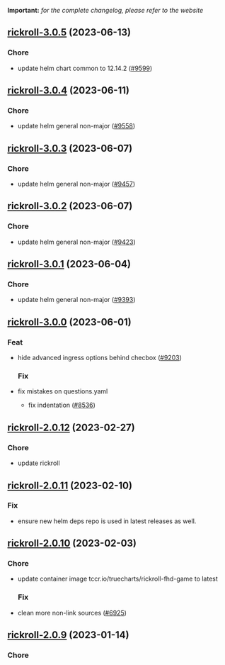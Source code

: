 **Important:**
*for the complete changelog, please refer to the website*




## [rickroll-3.0.5](https://github.com/truecharts/charts/compare/rickroll-3.0.4...rickroll-3.0.5) (2023-06-13)

### Chore

- update helm chart common to 12.14.2 ([#9599](https://github.com/truecharts/charts/issues/9599))
  
  


## [rickroll-3.0.4](https://github.com/truecharts/charts/compare/rickroll-3.0.3...rickroll-3.0.4) (2023-06-11)

### Chore

- update helm general non-major ([#9558](https://github.com/truecharts/charts/issues/9558))
  
  


## [rickroll-3.0.3](https://github.com/truecharts/charts/compare/rickroll-3.0.2...rickroll-3.0.3) (2023-06-07)

### Chore

- update helm general non-major ([#9457](https://github.com/truecharts/charts/issues/9457))
  
  


## [rickroll-3.0.2](https://github.com/truecharts/charts/compare/rickroll-3.0.1...rickroll-3.0.2) (2023-06-07)

### Chore

- update helm general non-major ([#9423](https://github.com/truecharts/charts/issues/9423))
  
  


## [rickroll-3.0.1](https://github.com/truecharts/charts/compare/rickroll-3.0.0...rickroll-3.0.1) (2023-06-04)

### Chore

- update helm general non-major ([#9393](https://github.com/truecharts/charts/issues/9393))
  
  


## [rickroll-3.0.0](https://github.com/truecharts/charts/compare/rickroll-2.0.12...rickroll-3.0.0) (2023-06-01)

### Feat

- hide advanced ingress options behind checbox ([#9203](https://github.com/truecharts/charts/issues/9203))
  
  ### Fix

- fix mistakes on questions.yaml
  - fix indentation ([#8536](https://github.com/truecharts/charts/issues/8536))
  
  


## [rickroll-2.0.12](https://github.com/truecharts/charts/compare/rickroll-2.0.11...rickroll-2.0.12) (2023-02-27)

### Chore

- update rickroll
  
  


## [rickroll-2.0.11](https://github.com/truecharts/charts/compare/rickroll-2.0.10...rickroll-2.0.11) (2023-02-10)

### Fix

- ensure new helm deps repo is used in latest releases as well.
  
  


## [rickroll-2.0.10](https://github.com/truecharts/charts/compare/rickroll-2.0.9...rickroll-2.0.10) (2023-02-03)

### Chore

- update container image tccr.io/truecharts/rickroll-fhd-game to latest
  
  ### Fix

-  clean more non-link sources ([#6925](https://github.com/truecharts/charts/issues/6925))
  
  


## [rickroll-2.0.9](https://github.com/truecharts/charts/compare/rickroll-2.0.8...rickroll-2.0.9) (2023-01-14)

### Chore
